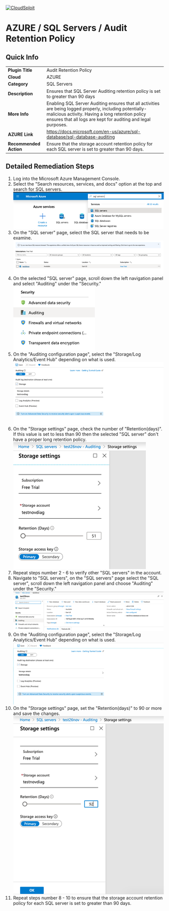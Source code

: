 [![CloudSploit](https://cloudsploit.com/img/logo-new-big-text-100.png "CloudSploit")](https://cloudsploit.com)

# AZURE / SQL Servers / Audit Retention Policy

## Quick Info

| | |
|-|-|
| **Plugin Title** | Audit Retention Policy |
| **Cloud** | AZURE |
| **Category** | SQL Servers |
| **Description** | Ensures that SQL Server Auditing retention policy is set to greater than 90 days |
| **More Info** | Enabling SQL Server Auditing ensures that all activities are being logged properly, including potentially-malicious activity. Having a long retention policy ensures that all logs are kept for auditing and legal purposes. |
| **AZURE Link** | https://docs.microsoft.com/en-us/azure/sql-database/sql-database-auditing |
| **Recommended Action** | Ensure that the storage account retention policy for each SQL server is set to greater than 90 days. |

## Detailed Remediation Steps
1. Log into the Microsoft Azure Management Console.
2. Select the "Search resources, services, and docs" option at the top and search for SQL servers. </br> <img src="/resources/azure/sqlservers/audit-retention-policy/step2.png"/>
3. On the "SQL server" page, select the SQL server that needs to be examine.</br> <img src="/resources/azure/sqlservers/audit-retention-policy/step3.png"/>
4. On the selected "SQL server" page, scroll down the left navigation panel and select "Auditing" under the "Security."</br> <img src="/resources/azure/sqlservers/audit-retention-policy/step4.png"/>
5. On the "Auditing configuration page", select the "Storage/Log Analytics/Event Hub" depending on what is used.</br> <img src="/resources/azure/sqlservers/audit-retention-policy/step5.png"/>
6. On the "Storage settings" page, check the number of "Retention(days)". If this value is set to less than 90 then the selected "SQL server" don't have a proper long retention policy.</br> <img src="/resources/azure/sqlservers/audit-retention-policy/step6.png"/>
7. Repeat steps number 2 - 6 to verify other "SQL servers" in the account.</br>
8. Navigate to "SQL servers", on the "SQL servers" page select the "SQL server", scroll down the left navigation panel and choose "Auditing" under the "Security."</br> <img src="/resources/azure/sqlservers/audit-retention-policy/step8.png"/>
9. On the "Auditing configuration page", select the "Storage/Log Analytics/Event Hub" depending on what is used.</br> <img src="/resources/azure/sqlservers/audit-retention-policy/step9.png"/>
10. On the "Storage settings" page, set the "Retention(days)" to 90 or more and save the changes.</br> <img src="/resources/azure/sqlservers/audit-retention-policy/step10.png"/>
11. Repeat steps number 8 - 10 to ensure that the storage account retention policy for each SQL server is set to greater than 90 days.</br>
